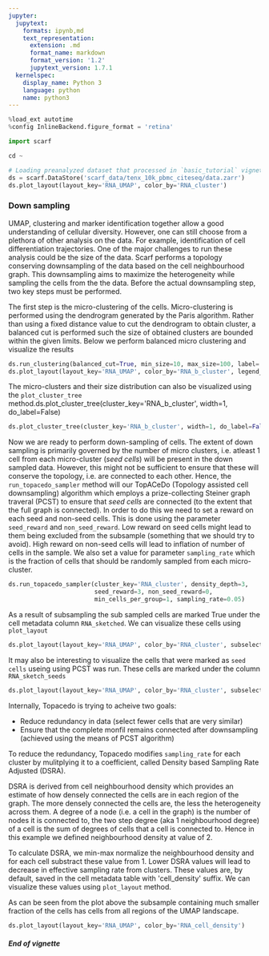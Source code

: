 ```yaml
---
jupyter:
  jupytext:
    formats: ipynb,md
    text_representation:
      extension: .md
      format_name: markdown
      format_version: '1.2'
      jupytext_version: 1.7.1
  kernelspec:
    display_name: Python 3
    language: python
    name: python3
---
```


```python
%load_ext autotime
%config InlineBackend.figure_format = 'retina'

import scarf
```

```python
cd ~
```

```python
# Loading preanalyzed dataset that processed in `basic_tutorial` vignette
ds = scarf.DataStore('scarf_data/tenx_10k_pbmc_citeseq/data.zarr')
ds.plot_layout(layout_key='RNA_UMAP', color_by='RNA_cluster')
```

### Down sampling

UMAP, clustering and marker identification together allow a good understanding of cellular diversity. However, one can still choose from a plethora of other analysis on the data. For example, identification of cell differentiation trajectories. One of the major challenges to run these analysis could be the size of the data. Scarf performs a topology conserving downsampling of the data based on the cell neighbourhood graph. This downsampling aims to maximize the heterogeneity while sampling the cells from the the data. Before the actual downsampling step, two key steps must be performed.

The first step is the micro-clustering of the cells. Micro-clustering is performed using the dendrogram generated by the Paris algorithm. Rather than using a fixed distance value to cut the dendrogram to obtain cluster, a balanced cut is performed such the size of obtained clusters are bounded within the given limits. Below we perform balanced micro clustering and visualize the results

```python
ds.run_clustering(balanced_cut=True, min_size=10, max_size=100, label='b_cluster', max_distance_fc=3)
ds.plot_layout(layout_key='RNA_UMAP', color_by='RNA_b_cluster', legend_onside=False, legend_ondata=False)
```

The micro-clusters and their size distribution can also be visualized using the `plot_cluster_tree` method.ds.plot_cluster_tree(cluster_key='RNA_b_cluster', width=1, do_label=False)

```python
ds.plot_cluster_tree(cluster_key='RNA_b_cluster', width=1, do_label=False)
```

Now we are ready to perform down-sampling of cells. The extent of down sampling is primarily governed by the number of micro clusters, i.e. atleast 1 cell from each micro-cluster (*seed cells*) will be present in the down sampled data. However, this might not be sufficient to ensure that these will conserve the topology, i.e. are connected to each other. Hence, the `run_topacedo_sampler` method will our TopACeDo (Topology assisted cell downsampling) algorithm which employs a prize-collecting Steiner graph traveral (PCST) to ensure that *seed cells* are connected (to the extent that the full graph is connected). In order to do this we need to set a reward on each seed and non-seed cells. This is done using the parameter `seed_reward` and `non_seed_reward`. Low reward on seed cells might lead to them being excluded from the subsample (something that we should try to avoid). High reward on non-seed cells will lead to inflation of number of cells in the sample. We also set a value for parameter `sampling_rate` which is the fraction of cells that should be randomly sampled from each micro-cluster.

```python
ds.run_topacedo_sampler(cluster_key='RNA_cluster', density_depth=3,
                        seed_reward=3, non_seed_reward=0, 
                        min_cells_per_group=1, sampling_rate=0.05)
```

As a result of subsampling the sub sampled cells are marked True under the cell metadata column `RNA_sketched`. We can visualize these cells using `plot_layout`


```python
ds.plot_layout(layout_key='RNA_UMAP', color_by='RNA_cluster', subselection_key='RNA_sketched')
```

It may also be interesting to visualize the cells that were marked as `seed cells` useing using PCST was run. These cells are marked under the column `RNA_sketch_seeds`

```python
ds.plot_layout(layout_key='RNA_UMAP', color_by='RNA_cluster', subselection_key='RNA_sketch_seeds')
```

Internally, Topacedo is trying to acheive two goals:
- Reduce redundancy in data (select fewer cells that are very similar)
- Ensure that the complete monfil remains connected after downsampling (achieved using the means of PCST algorithm)

To reduce the redundancy, Topacedo modifies `sampling_rate` for each cluster by mulitplying it to a coefficient, called Density based Sampling Rate Adjusted (DSRA). 

DSRA is derived from cell neighbourhood density which provides an estimate of how densely connected the cells are in each region of the graph. The more densely connected the cells are, the less the heterogeneity across them. A degree of a node (i.e. a cell in the graph) is the number of nodes it is connected to, the two step degree (aka 1 neighbourhood degree) of a cell is the sum of degrees of cells that a cell is connected to. Hence in this example we defined neighbourhood density at value of 2.

To calculate DSRA, we min-max normalize the neighbourhood density and for each cell substract these value from 1. Lower DSRA values will lead to decrease in effective sampling rate from clusters. These values are, by default, saved in the cell metadata table with 'cell_density' suffix. We can visualize these values using `plot_layout` method.


As can be seen from the plot above the subsample containing much smaller fraction of the cells has cells from all regions of the UMAP landscape.

```python
ds.plot_layout(layout_key='RNA_UMAP', color_by='RNA_cell_density')
```

##### End of vignette
